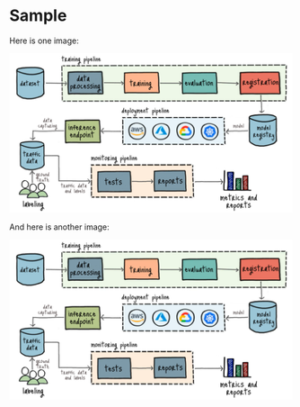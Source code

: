 # Sample

Here is one image:

![Architecture Diagram](images/architecture.png)

And here is another image:


![Architecture Diagram](images/architecture.png)
